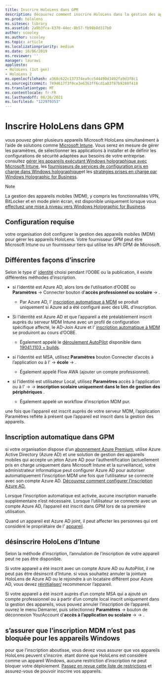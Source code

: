 ```yaml
---
title: Inscrire HoloLens dans GPM
description: découvrez comment inscrire HoloLens dans la gestion des appareils mobiles (MDM) pour faciliter la gestion de plusieurs appareils.
ms.prod: hololens
ms.sitesec: library
ms.assetid: 2a9b3fca-8370-44ec-8b57-fb98b8d317b0
author: scooley
ms.author: scooley
ms.topic: article
ms.localizationpriority: medium
ms.date: 10/06/2019
ms.reviewer: ''
manager: laurawi
appliesto:
- HoloLens (1st gen)
- HoloLens 2
ms.openlocfilehash: a368c622c137374ea9cc544490d3492fa9d3f8c1
ms.sourcegitcommit: 749d617f3f0ce3e6363ff6cd1a03f87b9280f418
ms.translationtype: MT
ms.contentlocale: fr-FR
ms.lasthandoff: 08/26/2021
ms.locfileid: "122979353"
---
```

# <a name="enroll-hololens-in-mdm"></a>Inscrire HoloLens dans GPM

vous pouvez gérer plusieurs appareils Microsoft HoloLens simultanément à l’aide de solutions comme [Microsoft Intune](/intune/windows-holographic-for-business). Vous serez en mesure de gérer les paramètres, de sélectionner les applications à installer et de définir les configurations de sécurité adaptées aux besoins de votre entreprise. consultez [gérer les appareils exécutant Windows holographique avec Microsoft Intune](/intune/windows-holographic-for-business), les [fournisseurs de services de configuration pris en charge dans Windows holographique](https://msdn.microsoft.com/windows/hardware/commercialize/customize/mdm/configuration-service-provider-reference#hololens)et les [stratégies prises en charge par Windows Holographic for Business](https://msdn.microsoft.com/windows/hardware/commercialize/customize/mdm/policy-configuration-service-provider#hololenspolicies).

> [!NOTE]
> La gestion des appareils mobiles (MDM), y compris les fonctionnalités VPN, BitLocker et en mode plein écran, est disponible uniquement lorsque vous [effectuez une mise à niveau vers Windows Holographic for Business](hololens1-upgrade-enterprise.md).

## <a name="requirements"></a>Configuration requise

 votre organisation doit configurer la gestion des appareils mobiles (MDM) pour gérer les appareils HoloLens. Votre fournisseur GPM peut être Microsoft Intune ou un fournisseur tiers qui utilise les API GPM de Microsoft.

## <a name="different-ways-to-enroll"></a>Différentes façons d’inscrire

Selon le type d' [identité](hololens-identity.md) choisi pendant l’OOBE ou la publication, il existe différentes méthodes d’inscription.

- si l’identité est Azure AD, alors lors de l’utilisation d’OOBE ou **Paramètres**  ->  Connecter bouton d'**accès professionnel ou scolaire**  ->   .
    - Par Azure AD, l' [inscription automatique à MDM](hololens-enroll-mdm.md#auto-enrollment-in-mdm) se produit uniquement si Azure ad a été configuré avec des URL d’inscription.

- Si l’identité est Azure AD et que l’appareil a été préalablement inscrit auprès du serveur MDM Intune avec un profil de configuration spécifique affecté, le AD-Join Azure et l' [inscription automatique à MDM](hololens-enroll-mdm.md#auto-enrollment-in-mdm) se produiront au cours d’OOBE.
    - Également appelé le [déroulement AutoPilot](hololens2-autopilot.md) disponible dans [19041.1103 + builds](hololens-release-notes.md#windows-holographic-version-2004).


- si l’identité est MSA, utilisez **Paramètres** bouton Connecter d’accès à l’application ou à l'  ->  **école**  ->   .
    - Également appelé Flow AWA (ajouter un compte professionnel).
- si l’identité est utilisateur Local, utilisez **Paramètres** accès à l’application ou à l'  ->    ->  **inscription scolaire uniquement dans le lien de gestion des périphériques** .
    - Également appelé un workflow d’inscription MDM pur.

une fois que l’appareil est inscrit auprès de votre serveur MDM, l’application Paramètres reflète à présent que l’appareil est inscrit dans la gestion des appareils.

## <a name="auto-enrollment-in-mdm"></a>Inscription automatique dans GPM

si votre organisation dispose d’un [abonnement Azure Premium](https://azure.microsoft.com/overview/), utilise Azure Active Directory (Azure AD) et une solution de gestion des appareils mobiles qui accepte un jeton Azure AD pour l’authentification (actuellement pris en charge uniquement dans Microsoft Intune et la surveillance), votre administrateur informatique peut configurer Azure AD pour autoriser automatiquement l’inscription MDM une fois que l’utilisateur se connecte avec son compte Azure AD. [Découvrez comment configurer l’inscription Azure AD.](/mem/intune/enrollment/windows-enroll#enable-windows-10-automatic-enrollment)

Lorsque l’inscription automatique est activée, aucune inscription manuelle supplémentaire n’est nécessaire. Lorsque l’utilisateur se connecte avec un compte Azure AD, l’appareil est inscrit dans GPM lors de sa première utilisation.

Quand un appareil est Azure AD joint, il peut affecter les personnes qui ont considéré le propriétaire de l' [appareil](security-adminless-os.md#device-owner).

## <a name="unenroll-hololens-from-intune"></a>désinscrire HoloLens d’Intune

Selon la méthode d’inscription, l’annulation de l’inscription de votre appareil peut ne pas être disponible.

Si votre appareil a été inscrit avec un compte Azure AD ou AutoPilot, il ne peut pas être désinscrit d’Intune. si vous souhaitez annuler la jointure HoloLens de Azure AD ou le rejoindre à un locataire différent pour Azure AD, vous devez [réinitialiser/](hololens-recovery.md#reset-the-device) recommencer l’appareil.

Si votre appareil a été inscrit auprès d’un compte MSA qui a ajouté un compte professionnel ou à partir d’un compte local inscrit uniquement dans la gestion des appareils, vous pouvez annuler l’inscription de l’appareil. ouvrez le menu Démarrer, puis sélectionnez **Paramètres**  ->  bouton de déconnexion YourAccount d'**accès à l’application ou scolaire**  ->    ->   .

## <a name="ensure-that-mdm-enrollment-isnt-blocked-for-windows-devices"></a>s’assurer que l’inscription MDM n’est pas bloquée pour les appareils Windows

pour que l’inscription aboutisse, vous devez vous assurer que vos appareils HoloLens peuvent s’inscrire. étant donné que HoloLens est considéré comme un appareil Windows, aucune restriction d’inscription ne peut bloquer votre déploiement. [Passez en revue cette liste de restrictions](/mem/intune/enrollment/enrollment-restrictions-set) et assurez-vous de pouvoir inscrire vos appareils.
